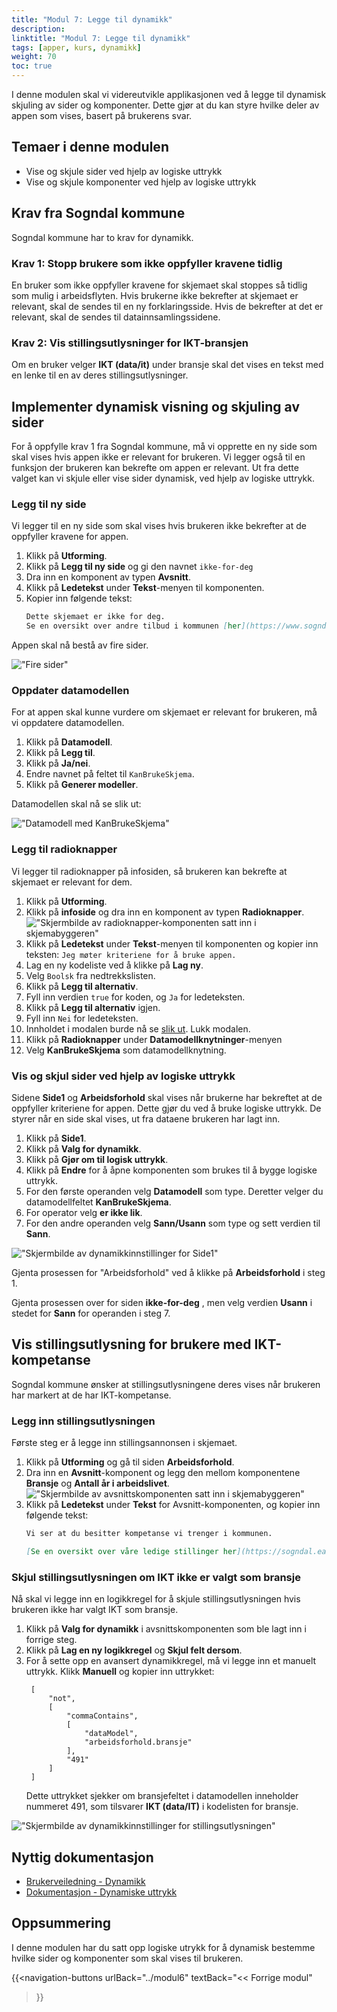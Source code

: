 ```yaml
---
title: "Modul 7: Legge til dynamikk"
description: 
linktitle: "Modul 7: Legge til dynamikk"
tags: [apper, kurs, dynamikk]
weight: 70
toc: true
---
```

 
I denne modulen skal vi videreutvikle applikasjonen ved å legge til dynamisk skjuling av sider og komponenter. Dette gjør 
at du kan styre hvilke deler av appen som vises, basert på brukerens svar.

## Temaer i denne modulen
- Vise og skjule sider ved hjelp av logiske uttrykk
- Vise og skjule komponenter ved hjelp av logiske uttrykk

## Krav fra Sogndal kommune
Sogndal kommune har to krav for dynamikk.

### Krav 1: Stopp brukere som ikke oppfyller kravene tidlig
En bruker som ikke oppfyller kravene for skjemaet skal stoppes så tidlig som mulig i arbeidsflyten. 
Hvis brukerne ikke bekrefter at skjemaet er relevant, skal de sendes til en ny forklaringsside. Hvis de bekrefter at det er relevant,
skal de sendes til datainnsamlingssidene.

### Krav 2: Vis stillingsutlysninger for IKT-bransjen
Om en bruker velger **IKT (data/it)** under bransje skal det vises en tekst med en lenke til en av deres stillingsutlysninger.

## Implementer dynamisk visning og skjuling av sider
For å oppfylle krav 1 fra Sogndal kommune, må vi opprette en ny side som skal vises hvis appen ikke er relevant for brukeren. 
Vi legger også til en funksjon der brukeren kan bekrefte om appen er relevant. Ut fra dette valget kan vi skjule eller vise sider dynamisk, ved hjelp av logiske uttrykk.

### Legg til ny side
Vi legger til en ny side som skal vises hvis brukeren ikke bekrefter at de oppfyller kravene for appen.
1. Klikk på **Utforming**.
2. Klikk på **Legg til ny side** og gi den navnet ```ikke-for-deg``` 
3. Dra inn en komponent av typen **Avsnitt**.
4. Klikk på **Ledetekst** under **Tekst**-menyen til komponenten.
5. Kopier inn følgende tekst: 
    ```md
    Dette skjemaet er ikke for deg.
    Se en oversikt over andre tilbud i kommunen [her](https://www.sogndal.kommune.no/).
    ```
Appen skal nå bestå av fire sider.

!["Fire sider"](fire_sider.png)

### Oppdater datamodellen
For at appen skal kunne vurdere om skjemaet er relevant for brukeren, må vi oppdatere datamodellen.
1. Klikk på **Datamodell**.
2. Klikk på **Legg til**.
3. Klikk på **Ja/nei**.
4. Endre navnet på feltet til ```KanBrukeSkjema```.
5. Klikk på **Generer modeller**.

Datamodellen skal nå se slik ut:

!["Datamodell med KanBrukeSkjema"](datamodell.png)

### Legg til radioknapper
Vi legger til radioknapper på infosiden, så brukeren kan bekrefte at skjemaet er relevant for dem.
1. Klikk på **Utforming**.
2. Klikk på **infoside** og dra inn en komponent av typen **Radioknapper**.
    !["Skjermbilde av radioknapper-komponenten satt inn i skjemabyggeren"](skjemabygger_med_radioknapper.png)
3. Klikk på **Ledetekst** under **Tekst**-menyen til komponenten og kopier inn teksten:
    ```Jeg møter kriteriene for å bruke appen.```
4. Lag en ny kodeliste ved å klikke på **Lag ny**.
5. Velg `Boolsk` fra nedtrekkslisten.
6. Klikk på **Legg til alternativ**.
7. Fyll inn verdien `true` for koden, og `Ja` for ledeteksten.
8. Klikk på **Legg til alternativ** igjen.
9. Fyll inn `Nei` for ledeteksten. 
10. Innholdet i modalen burde nå se [slik ut](radioknapper_bekreftelse.png). Lukk modalen.
11. Klikk på **Radioknapper** under **Datamodellknytninger**-menyen 
12. Velg **KanBrukeSkjema** som datamodellknytning. 

### Vis og skjul sider ved hjelp av logiske uttrykk
Sidene **Side1** og **Arbeidsforhold** skal vises når brukerne har bekreftet at de oppfyller kriteriene for appen. Dette gjør du 
ved å bruke logiske uttrykk. De styrer når en side skal vises, ut fra dataene brukeren har lagt inn.
1. Klikk på **Side1**.
2. Klikk på **Valg for dynamikk**.
3. Klikk på **Gjør om til logisk uttrykk**.
4. Klikk på **Endre** for å åpne komponenten som brukes til å bygge logiske uttrykk.
5. For den første operanden velg **Datamodell** som type. Deretter velger du datamodellfeltet **KanBrukeSkjema**.
6. For operator velg **er ikke lik**.
7. For den andre operanden velg **Sann/Usann** som type og sett verdien til **Sann**.

!["Skjermbilde av dynamikkinnstillinger for Side1"](dynamikk_Side1.png)

Gjenta prosessen for "Arbeidsforhold" ved å klikke på **Arbeidsforhold** i steg 1.

Gjenta prosessen over for siden **ikke-for-deg** , men velg verdien **Usann** i stedet for **Sann** for operanden i steg 7.

## Vis stillingsutlysning for brukere med IKT-kompetanse
Sogndal kommune ønsker at stillingsutlysningene deres vises når brukeren har markert at de har IKT-kompetanse.
### Legg inn stillingsutlysningen
Første steg er å legge inn stillingsannonsen i skjemaet.
1. Klikk på **Utforming** og gå til siden **Arbeidsforhold**.
2. Dra inn en **Avsnitt**-komponent og legg den mellom komponentene **Bransje** og **Antall år i arbeidslivet**.
   !["Skjermbilde av avsnittskomponenten satt inn i skjemabyggeren"](skjemabygger_med_avsnitt.png)
3. Klikk på **Ledetekst** under **Tekst** for Avsnitt-komponenten, og kopier inn følgende tekst:
    ```md
    Vi ser at du besitter kompetanse vi trenger i kommunen.
    
    [Se en oversikt over våre ledige stillinger her](https://sogndal.easycruit.com/index.html).
    ```
### Skjul stillingsutlysningen om IKT ikke er valgt som bransje
Nå skal vi legge inn en logikkregel for å skjule stillingsutlysningen hvis brukeren ikke har valgt IKT som bransje.
1. Klikk på **Valg for dynamikk** i avsnittskomponenten som ble lagt inn i forrige steg.
2. Klikk på **Lag en ny logikkregel** og **Skjul felt dersom**.
3. For å sette opp en avansert dynamikkregel, må vi legge inn et manuelt uttrykk. Klikk **Manuell** og kopier inn uttrykket:
   ```
    [
        "not",
        [
            "commaContains",
            [
                "dataModel",
                "arbeidsforhold.bransje"
            ],
            "491"
        ]
    ]
    ```
    Dette uttrykket sjekker om bransjefeltet i datamodellen inneholder nummeret 491, som tilsvarer **IKT (data/IT)** i kodelisten for bransje.

!["Skjermbilde av dynamikkinnstillinger for stillingsutlysningen"](dynamikk_stillingsutlysning.png)

## Nyttig dokumentasjon
- [Brukerveiledning - Dynamikk](../../../guides/development/dynamics/)
- [Dokumentasjon - Dynamiske uttrykk](../../../reference/logic/expressions/)

## Oppsummering
I denne modulen har du satt opp logiske utrykk for å dynamisk bestemme hvilke sider og komponenter som skal vises til brukeren.

{{<navigation-buttons
  urlBack="../modul6"
  textBack="<< Forrige modul"
>}}